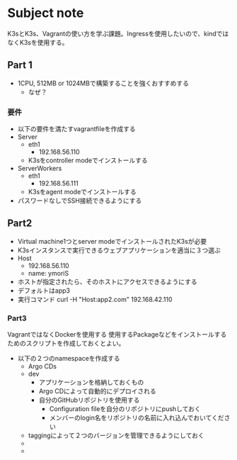 # Subject note

K3sとK3s、Vagrantの使い方を学ぶ課題。Ingressを使用したいので、kindではなくK3sを使用する。
## Part 1
- 1CPU, 512MB or 1024MBで構築することを強くおすすめする
    - なぜ？
### 要件
- 以下の要件を満たすvagrantfileを作成する
- Server
    - eth1
        - 192.168.56.110
    - K3sをcontroller modeでインストールする
- ServerWorkers
    - eth1
        - 192.168.56.111
    - K3sをagent modeでインストールする
- パスワードなしでSSH接続できるようにする

## Part2
- Virtual machine1つとserver modeでインストールされたK3sが必要
- K3sインスタンスで実行できるウェブアプリケーションを適当に３つ選ぶ
- Host
    - 192.168.56.110
    - name: ymoriS
- ホストが指定されたら、そのホストにアクセスできるようにする
- デフォルトはapp3
- 実行コマンド curl -H "Host:app2.com" 192.168.42.110

### Part3
VagrantではなくDockerを使用する
使用するPackageなどをインストールするためのスクリプトを作成しておくとよい。
- 以下の２つのnamespaceを作成する
    - Argo CDs
    - dev
        - アプリケーションを格納しておくもの
        - Argo CDによって自動的にデプロイされる
        - 自分のGitHubリポジトリを使用する
            - Configuration fileを自分のリポジトリにpushしておく
            - メンバーのlogin名をリポジトリの名前に入れ込んでおいてください
    - taggingによって２つのバージョンを管理できるようにしておく
    - 
    - 


